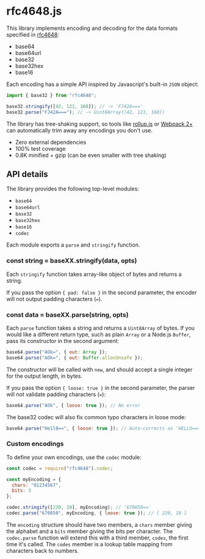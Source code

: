 # rfc4648.js

This library implements encoding and decoding for the data formats specified in [rfc4648](https://tools.ietf.org/html/rfc4648):

- base64
- base64url
- base32
- base32hex
- base16

Each encoding has a simple API inspired by Javascript's built-in `JSON` object:

```js
import { base32 } from "rfc4648";

base32.stringify([42, 121, 160]); // -> 'FJ42A==='
base32.parse("FJ42A==="); // -> Uint8Array([42, 121, 160])
```

The library has tree-shaking support, so tools like [rollup.js](https://rollupjs.org/) or [Webpack 2+](https://webpack.js.org/) can automatically trim away any encodings you don't use.

- Zero external dependencies
- 100% test coverage
- 0.8K minified + gzip (can be even smaller with tree shaking)

## API details

The library provides the following top-level modules:

- `base64`
- `base64url`
- `base32`
- `base32hex`
- `base16`
- `codec`

Each module exports a `parse` and `stringify` function.

### const string = baseXX.stringify(data, opts)

Each `stringify` function takes array-like object of bytes and returns a string.

If you pass the option `{ pad: false }` in the second parameter, the encoder will not output padding characters (`=`).

### const data = baseXX.parse(string, opts)

Each `parse` function takes a string and returns a `Uint8Array` of bytes. If you would like a different return type, such as plain `Array` or a Node.js `Buffer`, pass its constructor in the second argument:

```js
base64.parse("AOk=", { out: Array });
base64.parse("AOk=", { out: Buffer.allocUnsafe });
```

The constructor will be called with `new`, and should accept a single integer for the output length, in bytes.

If you pass the option `{ loose: true }` in the second parameter, the parser will not validate padding characters (`=`):

```js
base64.parse("AOk", { loose: true }); // No error
```

The base32 codec will also fix common typo characters in loose mode:

```js
base64.parse("He1l0==", { loose: true }); // Auto-corrects as 'HELLO==='
```

### Custom encodings

To define your own encodings, use the `codec` module:

```js
const codec = require("rfc4648").codec;

const myEncoding = {
  chars: "01234567",
  bits: 3
};

codec.stringify([220, 10], myEncoding); // '670050=='
codec.parse("670050", myEncoding, { loose: true }); // [ 220, 10 ]
```

The `encoding` structure should have two members, a `chars` member giving the alphabet and a `bits` member giving the bits per character. The `codec.parse` function will extend this with a third member, `codes`, the first time it's called. The `codes` member is a lookup table mapping from characters back to numbers.
